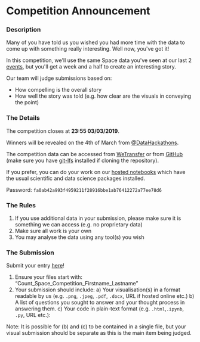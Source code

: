 # Competition Announcement

### Description

Many of you have told us you wished you had more time with the data to come up with something really interesting. Well now, you've got it!

In this competition, we'll use the same Space data you've seen at our last 2 [events](https://www.meetup.com/London-Open-Data-Hackathons/), but you'll get a week and a half to create an interesting story. 

 Our team will judge submissions based on:

- How compelling is the overall story
- How well the story was told (e.g. how clear are the visuals in conveying the point)

### The Details

The competition closes at **23:55 03/03/2019**.

Winners will be revealed on the 4th of March from [@DataHackathons](https://twitter.com/DataHackathons).

The competition data can be accessed from [WeTransfer](https://wetransfer.com/downloads/774ce83a5ade3848f36ca751372c353520190211123247/1284d3003d18d808d8b2044224bf05fc20190211123247/0383b7) or from [GitHub](https://github.com/count/hackathons/tree/master/Space/Data) (make sure you have [git-lfs](https://help.github.com/articles/installing-git-large-file-storage/) installed if cloning the repository). 

If you prefer, you can do your work on our [hosted notebooks](https://play.count.co/jupyter/tree/work) which have the usual scientific and data science packages installed.

Password: ```fa0ab42a993f4959211f28916bbe1ab76412272a77ee78d6```

### The Rules

1. If you use additional data in your submission, please make sure it is something we can access (e.g. no proprietary data)
2. Make sure all work is your own
3. You may analyse the data using any tool(s) you wish

### The Submission

Submit your entry [here](https://www.surveygizmo.com/s3/4851828/Space-Data-Competition-Entry-Form)!

1. Ensure your files start with: “Count_Space_Competition_Firstname_Lastname”
2. Your submission should include:
    a) Your visualisation(s) in a format readable by us (e.g. `.png`, `.jpeg`, `.pdf`, `.docx`, URL if hosted online etc.)
    b) A list of questions you sought to answer and your thought process in answering them. 
    c) Your code in plain-text format (e.g. `.html`,`.ipynb`, `.py`, URL etc.):

Note: It is possible for (b) and (c) to be contained in a single file, but your visual submission should be separate as this is the main item being judged.